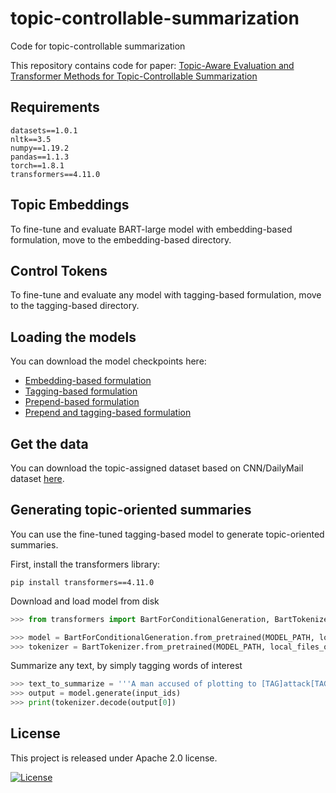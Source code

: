 # topic-controllable-summarization
Code for topic-controllable summarization

This repository contains code for paper: [Topic-Aware Evaluation and Transformer Methods for Topic-Controllable Summarization](https://arxiv.org/abs/2206.04317)

## Requirements

`datasets==1.0.1`\
`nltk==3.5`\
`numpy==1.19.2`\
`pandas==1.1.3`\
`torch==1.8.1`\
`transformers==4.11.0`

## Topic Embeddings 

To fine-tune and evaluate BART-large model with embedding-based formulation, move to the embedding-based directory.

## Control Tokens

To fine-tune and evaluate any model with tagging-based formulation, move to the tagging-based directory. 

## Loading the models 
You can download the model checkpoints here:
* [Embedding-based formulation](https://drive.google.com/drive/folders/157Na8ZcIIwyL9mHHyD5HpUvKCCechBlw?usp=sharing)
* [Tagging-based formulation](https://drive.google.com/drive/folders/1UACtBBBnUWtUIEX5HNrEciTx_iMGkrcB?usp=sharing)
* [Prepend-based formulation](https://drive.google.com/drive/folders/1iI4EnAk6n7LSiP8yFIGqiPJtLC8vkYLi?usp=sharing)
* [Prepend and tagging-based formulation](https://drive.google.com/drive/folders/1iI4EnAk6n7LSiP8yFIGqiPJtLC8vkYLi?usp=sharing)


## Get the data 

You can download the topic-assigned dataset based on CNN/DailyMail dataset [here](https://drive.google.com/drive/folders/1j7ZHsza0kyo5QlB2b7_UH_aWEaBNEbPR?usp=sharing).


## Generating topic-oriented summaries 
You can use the fine-tuned tagging-based model to generate topic-oriented summaries.

First, install the transformers library:
```
pip install transformers==4.11.0
```

Download and load model from disk

```python
>>> from transformers import BartForConditionalGeneration, BartTokenizer

>>> model = BartForConditionalGeneration.from_pretrained(MODEL_PATH, local_files_only=True)
>>> tokenizer = BartTokenizer.from_pretrained(MODEL_PATH, local_files_only=True)
```

Summarize any text, by simply tagging words of interest
```python
>>> text_to_summarize = '''A man accused of plotting to [TAG]attack[TAG] the U.S. Capitol called a television station from jail and said if he had n't been arrested he would have [TAG]gone[TAG] to Washington and shot [TAG]President[TAG] Barack [TAG]Obama[TAG] in the head . WXIX-TV in Cincinnati said Christopher Lee Cornell , 20 , called the station from the Kentucky jail where he 's being held , confessed to being a supporter of the [TAG]Islamic[TAG] [TAG]State[TAG] [TAG]group[TAG] and said he [TAG]planned[TAG] to [TAG]kill[TAG] [TAG]government[TAG] officials in retaliation for U.S. [TAG]strikes[TAG] on the [TAG]militant[TAG] organization . A former Michigan high school football coach was arrested Friday and faces multiple charges including sending explicit [TAG]images[TAG] to students as young as 13 years old . The station [TAG]aired[TAG] part of the interview on Friday night , hours after Cornell 's attorney argued unsuccessfully in court that it could violate the defendant 's right to a fair trial . Scroll down for video . Louis Michael Rau , 46 , faces 12 charges including seven counts of distributing sexually explicit matter to a minor ; four counts of selling or furnishing alcohol to a minor ; and one count of accosting a minor for immoral purposes -- which is a four-year felony , the Morning Sun reports . Rau resigned from his position at the Beal [TAG]City[TAG] High School in January after complaints from parents about the coach 's alleged inappropriate conduct led to an investigation by the Isabella County Sheriff 's Department . Multiple Charges : Louis Rau , 46 ( photographed ) , was arrested Friday and faces multiple charges including sending explicit [TAG]images[TAG] to students as young as 13 years old . During the investigation , the department conducted several interviews and searched phones , tablets , cameras , computers , DVD 's , text messages and emails , Sheriff Leo Mioduszewski told MLive . The search found that Rau sent nude photos to five victims -- all student-athletes -- between 2011 and 2015 , [TAG]People[TAG] reports . Christopher Lee Cornell allegedly plotted to [TAG]attack[TAG] the U.S. Capitol in Washington and [TAG]kill[TAG] [TAG]government[TAG] officials inside it and spoke of his desire to [TAG]support[TAG] the [TAG]Islamic[TAG] [TAG]State[TAG] [TAG]militant[TAG] [TAG]group[TAG] . One of the victims was 13 when the ex-coach began sending him the sexually explicit photos , and all of the others were under 18 years old . Cornell , asked by the interviewer what he would have done had he not been arrested in January , said he would have [TAG]taken[TAG] one of his guns , ' I would have put it to [TAG]Obama[TAG] 's head , I would have pulled the trigger , then I would unleash more bullets on the Senate and House of Representative members , and I would have [TAG]attacked[TAG] the Israeli embassy and various other buildings . ' Court records obtained by the Sun [TAG]state[TAG] that in addition to the photos , Rau gave the boys sex toys . Cornell , who repeatedly identified himself as Muslim , said he wanted to carry out the [TAG]attack[TAG] because of 'the continued [TAG]American[TAG] aggression against our [TAG]people[TAG] and the fact that [TAG]America[TAG] , specifically [TAG]President[TAG] [TAG]Obama[TAG] , wants to wage [TAG]war[TAG] against [TAG]Islamic[TAG] [TAG]State[TAG] . ' Rau reportedly once gave an eighth grader a toy 'described as a vagina with a tube . ' On four different occasions , the Sun reports , Rau purchased alcohol for three of the victims ; court records note that both text messages and Rau 's admission confirmed the purchases . Victims : The search found that Rau sent nude photos to five victims -- all student-athletes -- between 2011 and 2015 . He said : 'They might say I 'm a [TAG]terrorist[TAG] , but you [TAG]know[TAG] we see [TAG]American[TAG] [TAG]troops[TAG] as [TAG]terrorists[TAG] as well , coming to our land , stealing our resources and [TAG]killing[TAG] our [TAG]people[TAG] , raping our [TAG]women[TAG] . ' Cornell , also [TAG]known[TAG] as Raheel Mahrus Ubaydah , grew up in the Cincinnati suburbs and still lived with his parents . He said [TAG]support[TAG] of the [TAG]Islamic[TAG] [TAG]State[TAG] [TAG]group[TAG] is widespread . 'We 're here in Ohio . Toys/Alcohol : Court records [TAG]state[TAG] that in addition to the photos , Rau also gave the boys sex toys and bought them alcohol . We 're in every [TAG]state[TAG] , ' he said . At Friday 's arraignment , Rau 's attorney , Dan O'Neill , described Rau as a 'home-grown boy ' and noted that the 46-year-old had no criminal record , the Sun reports . He spoke of Rau 's notoriety as 'the most celebrated football coach Beal [TAG]City[TAG] has ever had . ' Rau 's bail was set at $ 80,000 , lowered from $ 120,000 which was set during the time of his arrest , the Sun reports . Upon his resignation , Rau , who also served as a substitute teacher at the school , was banned from school [TAG]grounds[TAG] except for school board meetings and public elections held at the school , MLive reports . 'We 're more organized than you think . ' WXIX-TV in Cincinnati said Christopher Lee Cornell , 20 , called the station from the Kentucky jail where he 's being held , confessed to being a supporter of the [TAG]Islamic[TAG] [TAG]State[TAG] [TAG]group[TAG] and said he [TAG]planned[TAG] to [TAG]kill[TAG] [TAG]government[TAG] officials in retaliation for U.S. [TAG]strikes[TAG] on the [TAG]militant[TAG] organization . He said that if he had n't been caught , he would have [TAG]attacked[TAG] , [TAG]President[TAG] Barack [TAG]Obama[TAG] , the Senate , the House of Representatives and many other places in the nation 's capital . As part of his bail conditions , Rau is not allowed in any school [TAG]zones[TAG] , not allowed to be in the presence of minors , not allowed to attend sporting events where minors or present , and is not allowed to contact the victims in any way , according to MLive . In 2006 , Rau received a 14-day unpaid suspension for allegedly slapping a player at a football banquet . Slap : In 2006 , Rau received a 14-day unpaid suspension for allegedly slapping a player at a football banquet . High School : A Beal [TAG]City[TAG] High School ( photographyed ) graduate , Rau began coaching at the school in 2000 and led the team to a [TAG]state[TAG] championship in 2009 . An investigation into the incident was [TAG]launched[TAG] after a concerned parent of a former-player wrote a letter detailing the July 2006 incident , saying several football players saw Rau slap the student in the face . Cornell , who repeatedly identified himself as Muslim , said he wanted to carry out the [TAG]attack[TAG] because of 'the continued [TAG]American[TAG] aggression against our [TAG]people[TAG] and the fact that [TAG]America[TAG] , specifically [TAG]President[TAG] [TAG]Obama[TAG] , wants to wage [TAG]war[TAG] against [TAG]Islamic[TAG] [TAG]State[TAG] ' At times what seemed like a nervous chuckle punctuated his responses . He said he would do whatever the [TAG]Islamic[TAG] [TAG]State[TAG] [TAG]group[TAG] asked of him , including [TAG]beheading[TAG] Americans , and predicted 'there will be many , many [TAG]attacks[TAG] ' . A federal indictment charges Cornell with two counts that carry possible sentences of up to 20 years each upon conviction : attempted murder of [TAG]government[TAG] employees and officials and solicitation to commit a crime of violence . 'When I asked [ the victim ] about the incident myself , he said that , 'Yes . Mr. Rau b * * * * slapped me , '' the letter reads . A Beal [TAG]City[TAG] High School graduate , Rau began coaching at the school in 2000 and led the team to a [TAG]state[TAG] championship in 2009 . He also faces a firearms-related charge . He has pleaded not guilty and awaits trial in Cincinnati . Rau posted bail shortly after his arraignment Friday and is scheduled to appear in court Thursday for a probable cause hearing . Cornell was arrested outside a gun shop near his home on January 14 after the FBI said he bought two M-15 assault weapons and 600 rounds of ammunition . The FBI said in court documents that Cornell [TAG]planned[TAG] to 'wage jihad ' by [TAG]attacking[TAG] the Capitol with pipe [TAG]bombs[TAG] and shooting [TAG]government[TAG] officials and employees . Cornell was coerced and misled by ' a snitch ' trying to better his own legal situation , his father said . Cornell warned the news station that there were [TAG]Islamic[TAG] [TAG]State[TAG] [TAG]group[TAG] supporters in almost all of the [TAG]United[TAG] States . Cornell was arrested outside a gun shop near his home on January 14 after the FBI said he bought two M-15 assault weapons and 600 rounds of ammunition . He described his son as a 'mommy 's boy ' who spent hours playing video games in his bedroom . He also said his son was 'at peace ' after becoming a practicing Muslim . 'He was dragged into this , ' Cornell said before the hearing . 'He was coerced . ' His son had long expressed distrust of [TAG]government[TAG] and the news media , and local police said he disrupted a 9/11 memorial ceremony in 2013 . The FBI said he had for months sent social media messages and posted video espousing [TAG]support[TAG] for [TAG]Islamic[TAG] [TAG]State[TAG] [TAG]militants[TAG] and for violent [TAG]attacks[TAG] by others . Cornell told an informant they should 'wage jihad , ' authorities said in court papers . Similar stings in recent years have led to accusations of entrapment . But the FBI has argued such stings are vital for averting deadly terror [TAG]attacks[TAG] , and juries have returned tough sentences . Cornell ( pictured left years ago ) posted messages on Twitter sympathizing with [TAG]Islamic[TAG] [TAG]terrorists[TAG] led to an undercover FBI operation . His father John Cornell ( right ) claims his son was coerced into the plot. '''
>>> output = model.generate(input_ids)
>>> print(tokenizer.decode(output[0])
```

## License 
This project is released under Apache 2.0 license.

[![License](https://img.shields.io/badge/License-Apache_2.0-blue.svg)](https://opensource.org/licenses/Apache-2.0)


